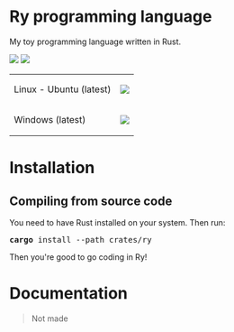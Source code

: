 # Ry programming language
My toy programming language written in Rust.

![](https://img.shields.io/github/commit-activity/m/vertexgmd/ry)
![](https://img.shields.io/badge/version-0.0.1%20alpha-red.svg)

<table>
<tr>
<td>Linux - Ubuntu (latest)</td>
<td>

![](https://img.shields.io/github/actions/workflow/status/vertexgmd/ry/ry-ubuntu.yml)

</td>
</tr>
<tr>
<td>Windows (latest)</td>
<td>

![](https://img.shields.io/github/actions/workflow/status/vertexgmd/ry/ry-windows.yml)

</td>
</tr>
</table>

# Installation
## Compiling from source code
You need to have Rust installed on your system. Then run:
<pre>
<b>cargo</b> install --path crates/ry
</pre>
Then you're good to go coding in Ry!

# Documentation
> Not made
